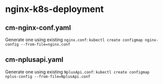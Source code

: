 # nginx-k8s-deployment

## cm-nginx-conf.yaml
Generate one using existing `nginx.conf`: `kubectl create configmap nginx-config --from-file=nginx.conf`

## cm-nplusapi.yaml
Generate one using existing `NplusApi.conf`: `kubectl create configmap nplus-config --from-file=NplusApi.conf`

